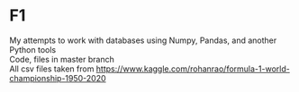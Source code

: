 # F1

My attempts to work with databases using Numpy, Pandas, and another Python tools\
Code, files in master branch\
All csv files taken from https://www.kaggle.com/rohanrao/formula-1-world-championship-1950-2020
